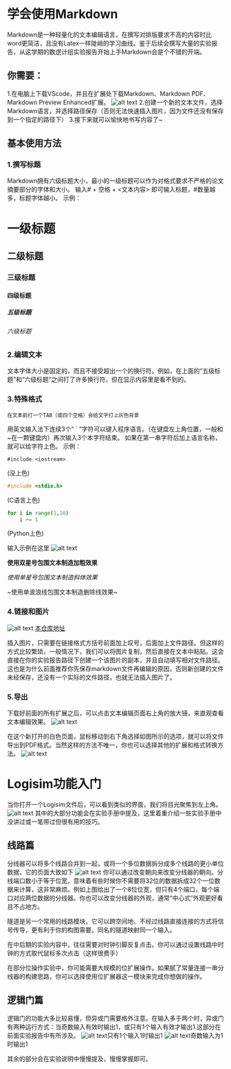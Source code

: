 # 学会使用Markdown
Markdown是一种轻量化的文本编辑语言，在撰写对排版要求不高的内容时比word更简洁，且没有Latex一样陡峭的学习曲线。鉴于后续会撰写大量的实验报告，从这学期的数逻计组实验报告开始上手Markdown会是个不错的开端。
## 你需要：
1.在电脑上下载VScode，并且在扩展处下载Markdown、Markdown PDF、Markdown Preview Enhanced扩展。
![alt text](image.png)
2.创建一个新的文本文件，选择Markdown语言，并选择路径保存（否则无法快速插入图片，因为文件还没有保存到一个指定的路径下）
3.接下来就可以愉快地书写内容了~

## 基本使用方法
### 1.撰写标题
Markdown拥有六级标题大小，最小的一级标题可以作为对格式要求不严格的论文摘要部分的字体和大小。
输入# + 空格 + <文本内容> 即可输入标题，#数量越多，标题字体越小。
示例：
# 一级标题
## 二级标题
### 三级标题
#### 四级标题
##### 五级标题





###### 六级标题

### 2.编辑文本
文本字体大小是固定的，而且不接受超出一个的换行符。例如，在上面的“五级标题”和“六级标题”之间打了许多换行符，但在显示内容里是看不到的。

### 3.特殊格式
    在文本前打一个TAB（或四个空格）会给文字打上灰色背景
用英文输入法下连续3个“ ` ”字符可以键入程序语言。（在键盘左上角位置，一般和~在一颗键盘内）再次输入3个本字符结束。
如果在第一串字符后加上语言名称，就可以给字符上色。
示例：

```
#include <iostream>
```
(没上色)

```C
#include <stdio.h>
```
(C语言上色)

```Python
for i in range(1,10)
    i += 1
```
(Python上色)

输入示例在这里
![alt text](image-1.png)

**使用双星号包围文本制造加粗效果**

*使用单星号包围文本制造斜体效果*

~使用单波浪线包围文本制造删除线效果~

### 4.链接和图片
![alt text](image-2.png)
[本仓库地址](https://github.com/RainstarYan/NJUCS_2024-Spring-DLCC-lab)

插入图片，只需要在链接格式方括号前面加上叹号，后面加上文件路径。但这样的方式比较繁琐，一般情况下，我们可以将图片复制，然后直接在文本中粘贴。这会直接在你的实验报告路径下创建一个该图片的副本，并且自动填写相对文件路径。这也是为什么前面推荐你先保存markdown文件再编辑的原因，否则新创建的文件未经保存，还没有一个实际的文件路径，也就无法插入图片了。

### 5.导出
下载好前面的所有扩展之后，可以点击文本编辑页面右上角的放大镜，来直观查看文本编辑效果。
![alt text](image-3.png)

在这个新打开的白色页面，鼠标移动到右下角选择如图所示的选项，就可以将文件导出到PDF格式。当然这样的方法不唯一，你也可以选择其他的扩展和格式转换方法。
![alt text](image-4.png)


# Logisim功能入门
当你打开一个Logisim文件后，可以看到类似的界面，我们将目光聚焦到左上角。
![alt text](image-5.png)
其中的大部分功能会在实验手册中提及，这里着重介绍一些实验手册中没讲过或一笔带过但很有用的技巧。

## 线路篇
分线器可以将多个线路合并到一起，或将一个多位数据拆分成多个线路的更小单位数据，它的页面大致如下
![alt text](image-7.png)
你可以通过改变朝向来改变分线器的朝向。分线端口数小于等于位宽，意味着有些时候你不需要将32位的数据拆成32个一位数据来计算，这非常麻烦。例如上图给出了一个8位位宽，但只有4个端口，每个端口对应两位数据的分线器。你也可以改变分线器的外观，通常“中心式”外观更好看且不占地方。

隧道是另一个常用的线路模块，它可以跨空间地、不经过线路直接连接的方式将信号传导，更有利于你的构图需要。同名的隧道映射同一个输入。

在中后期的实验内容中，往往需要对时钟引脚反复点击。你可以通过设置线路中时钟的方式取代鼠标多次点击（这样很费手）

在部分位操作实验中，你可能需要大规模的位扩展操作。如果腻了常量连接一串分线器的构建思路，你可以选择使用位扩展器这一模块来完成你想做的操作。

## 逻辑门篇
逻辑门的功能大多比较易懂，但异或门需要格外注意。在输入多于两个时，异或门有两种运行方式：当奇数输入有效时输出1，或只有1个输入有效才输出1.这部分在前面实验报告中有所涉及。
![alt text](d2eeb138df9889cfb1b4bcdaccd598f.jpg)只有1个输入1时输出1
![alt text](cc076285a2b8632e644d9fa73337942.jpg)奇数输入为1时输出1

其余的部分会在实验说明中慢慢提及，慢慢掌握即可。